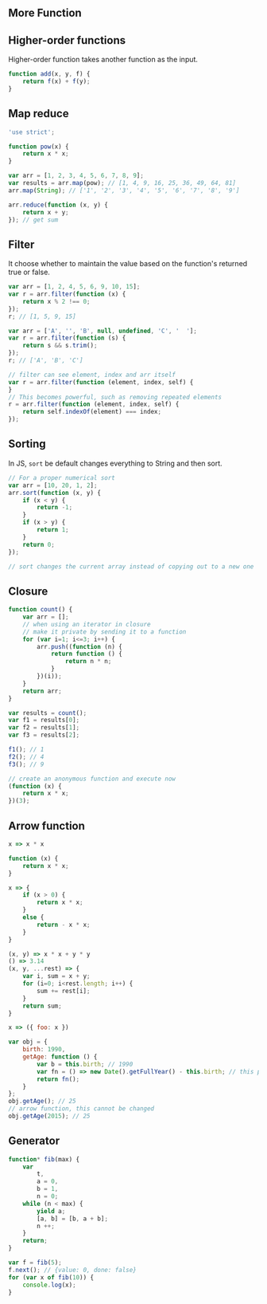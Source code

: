 ## More Function

## Higher-order functions
Higher-order function takes another function as the input.

```javascript
function add(x, y, f) {
    return f(x) + f(y);
}
```

## Map reduce

```javascript
'use strict';

function pow(x) {
    return x * x;
}

var arr = [1, 2, 3, 4, 5, 6, 7, 8, 9];
var results = arr.map(pow); // [1, 4, 9, 16, 25, 36, 49, 64, 81]
arr.map(String); // ['1', '2', '3', '4', '5', '6', '7', '8', '9']

arr.reduce(function (x, y) {
    return x + y;
}); // get sum
```

## Filter
It choose whether to maintain the value based on the function's returned true or false.

```javascript
var arr = [1, 2, 4, 5, 6, 9, 10, 15];
var r = arr.filter(function (x) {
    return x % 2 !== 0;
});
r; // [1, 5, 9, 15]

var arr = ['A', '', 'B', null, undefined, 'C', '  '];
var r = arr.filter(function (s) {
    return s && s.trim();
});
r; // ['A', 'B', 'C']

// filter can see element, index and arr itself
var r = arr.filter(function (element, index, self) {
}
// This becomes powerful, such as removing repeated elements
r = arr.filter(function (element, index, self) {
    return self.indexOf(element) === index;
});
```

## Sorting
In JS, `sort` be default changes everything to String and then sort.


```javascript
// For a proper numerical sort
var arr = [10, 20, 1, 2];
arr.sort(function (x, y) {
    if (x < y) {
        return -1;
    }
    if (x > y) {
        return 1;
    }
    return 0;
});

// sort changes the current array instead of copying out to a new one
```


## Closure

```javascript
function count() {
    var arr = [];
    // when using an iterator in closure
    // make it private by sending it to a function
    for (var i=1; i<=3; i++) {
        arr.push((function (n) {
            return function () {
                return n * n;
            }
        })(i));
    }
    return arr;
}

var results = count();
var f1 = results[0];
var f2 = results[1];
var f3 = results[2];

f1(); // 1
f2(); // 4
f3(); // 9

// create an anonymous function and execute now
(function (x) {
    return x * x;
})(3);
```

## Arrow function
```javascript
x => x * x

function (x) {
    return x * x;
}

x => {
    if (x > 0) {
        return x * x;
    }
    else {
        return - x * x;
    }
}

(x, y) => x * x + y * y
() => 3.14
(x, y, ...rest) => {
    var i, sum = x + y;
    for (i=0; i<rest.length; i++) {
        sum += rest[i];
    }
    return sum;
}

x => ({ foo: x })

var obj = {
    birth: 1990,
    getAge: function () {
        var b = this.birth; // 1990
        var fn = () => new Date().getFullYear() - this.birth; // this points to obj
        return fn();
    }
};
obj.getAge(); // 25
// arrow function, this cannot be changed
obj.getAge(2015); // 25

```

## Generator
```javascript
function* fib(max) {
    var
        t,
        a = 0,
        b = 1,
        n = 0;
    while (n < max) {
        yield a;
        [a, b] = [b, a + b];
        n ++;
    }
    return;
}

var f = fib(5);
f.next(); // {value: 0, done: false}
for (var x of fib(10)) {
    console.log(x);
}
```
